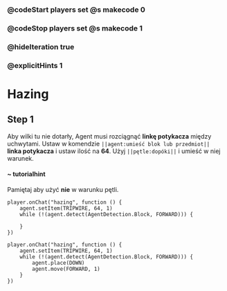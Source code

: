 ### @codeStart players set @s makecode 0
### @codeStop players set @s makecode 1

### @hideIteration true 
### @explicitHints 1


# Hazing 

## Step 1
Aby wilki tu nie dotarły, Agent musi rozciągnąć **linkę potykacza** między uchwytami. Ustaw w komendzie ``||agent:umieść blok lub przedmiot||`` **linka potykacza** i ustaw ilość na **64**. Użyj ``||pętle:dopóki||`` i umieść w niej warunek.  

#### ~ tutorialhint
Pamiętaj aby użyć **nie** w warunku pętli. 

```blocks
player.onChat("hazing", function () {
    agent.setItem(TRIPWIRE, 64, 1)
    while (!(agent.detect(AgentDetection.Block, FORWARD))) {
    	
    }
})

``` 
```ghost
player.onChat("hazing", function () {
    agent.setItem(TRIPWIRE, 64, 1)
    while (!(agent.detect(AgentDetection.Block, FORWARD))) {
        agent.place(DOWN)
        agent.move(FORWARD, 1)
    }
})
```

